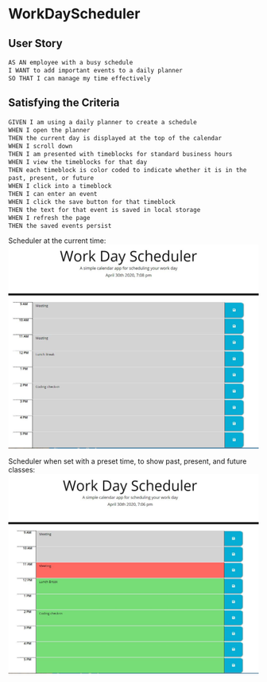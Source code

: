 # WorkDayScheduler

## User Story

```
AS AN employee with a busy schedule
I WANT to add important events to a daily planner
SO THAT I can manage my time effectively
```

## Satisfying the Criteria

```
GIVEN I am using a daily planner to create a schedule
WHEN I open the planner
THEN the current day is displayed at the top of the calendar
WHEN I scroll down
THEN I am presented with timeblocks for standard business hours
WHEN I view the timeblocks for that day
THEN each timeblock is color coded to indicate whether it is in the past, present, or future
WHEN I click into a timeblock
THEN I can enter an event
WHEN I click the save button for that timeblock
THEN the text for that event is saved in local storage
WHEN I refresh the page
THEN the saved events persist
```

Scheduler at the current time:
![Scheduler at current time](./Assets/Capture.JPG)


Scheduler when set with a preset time, to show past, present, and future classes:
![Scheduler when set with a preset time, to show past, present, and future classes](./Assets/Capture2.JPG)
